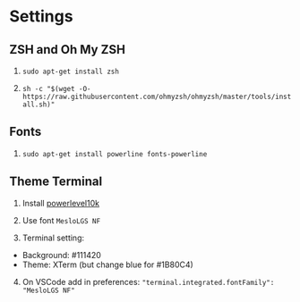 # Settings

## ZSH and Oh My ZSH

1) `sudo apt-get install zsh`

2) `sh -c "$(wget -O- https://raw.githubusercontent.com/ohmyzsh/ohmyzsh/master/tools/install.sh)"`


## Fonts

1) `sudo apt-get install powerline fonts-powerline`

## Theme Terminal

1) Install [powerlevel10k](https://github.com/romkatv/powerlevel10k#extremely-customizable)

2) Use font `MesloLGS NF` 

3) Terminal setting:
 - Background: #111420
 - Theme: XTerm (but change blue for #1B80C4)

4) On VSCode add in preferences: `"terminal.integrated.fontFamily": "MesloLGS NF"`